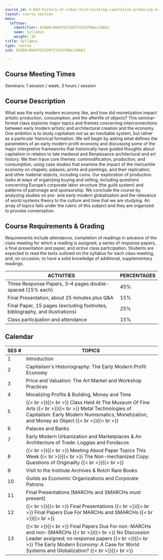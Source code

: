 ```yaml
---
course_id: 4-663-history-of-urban-form-locating-capitalism-producing-early-modern-cities-and-objects-spring-2014
layout: course_section
menu:
  leftnav:
    identifier: 81668c96b9f62526f2fe53706ac246b1
    name: Syllabus
    weight: 10
title: Syllabus
type: course
uid: 81668c96b9f62526f2fe53706ac246b1

---
```


Course Meeting Times
--------------------

Seminars: 1 session / week, 3 hours / session

Course Description
------------------

What was the early modern economy like, and how did monetization impact artistic production, consumption, and the afterlife of objects? This seminar-format class explores major topics and themes concerning interconnections between early modern artistic and architectural creation and the economy. One ambition is to study capitalism not as an inevitable system, but rather as a particular historical formation. We will begin by asking what defines the parameters of an early modern profit economy and discussing some of the major interpretive frameworks that historically have guided thoughts about capitalism in relation to late medieval and Renaissance architectural and art history. We then trace core themes: commodification, production, and consumption, using case studies that examine the impact of the mercantile economy on chapels; palaces; prints and paintings, and their replication; and other material objects, including coins. Our exploration of production looks at ways of organizing buying and selling, including questions concerning Europe’s corporate labor structure (the guild system) and patterns of patronage and sponsorship. We conclude the course by analyzing studies on pre- and early modern globalization and the relevance of world systems theory to the culture and time that we are studying. An array of topics falls under the rubric of this subject and they are organized to provoke conversation.

Course Requirements & Grading
-----------------------------

Requirements include attendance, completion of readings in advance of the class meeting for which a reading is assigned, a series of response papers, a final presentation and paper, and _active_ class participation. Students are expected to read the texts outlined on the syllabus for each class meeting, and, on occasion, to have a solid knowledge of additional, supplementary readings.

| ACTIVITIES | PERCENTAGES |
| --- | --- |
| Three Response Papers, 3–4 pages double-spaced (15% each) | 45% |
| Final Presentation, about 25 minutes plus Q&A | 15% |
| Final Paper, 15 pages (excluding footnotes, bibliography, and illustrations) | 25% |
| Class participation and attendance | 15% 

Calendar
--------

| SES # | TOPICS |
| --- | --- |
| 1 | Introduction |
| 2 | Capitalism's Historiography: The Early Modern Profit Economy |
| 3 | Price and Valuation: The Art Market and Workshop Practices |
| 4 | Moralizing Profits & Building, Money and Time |
| 5 |  {{< br >}}{{< br >}} Class Held At The Museum Of Fine Arts {{< br >}}{{< br >}} Metal Technologies of Capitalism: Early Modern Numismatics, Monetization, and Money as Object {{< br >}}{{< br >}}  |
| 6 | Palaces and Banks |
| 7 | Early Modern Urbanization and Marketplaces & An Architecture of Trade: Loggias and Fondacos |
| 8 |  {{< br >}}{{< br >}} Meeting About Paper Topics This Week {{< br >}}{{< br >}} The Non-mechanized Copy: Questions of Originality {{< br >}}{{< br >}}  |
| 9 | Visit to the Institute Archives & Rotch Rare Books |
| 10 | Guilds as Economic Organizations and Corporate Patrons |
| 11 | Final Presentations \[MARCHs and SMARCHs must present\] |
| 12 |  {{< br >}}{{< br >}} Final Presentations {{< br >}}{{< br >}} Final Papers Due For MARCHs and SMARCHs {{< br >}}{{< br >}}  |
| 13 |  {{< br >}}{{< br >}} Final Papers Due For non-MARCHs and non-SMARCHs {{< br >}}{{< br >}} No Discussion Leader assigned; no response papers {{< br >}}{{< br >}} The Early Modern Economy: A Case for World Systems and Globalization? {{< br >}}{{< br >}}
